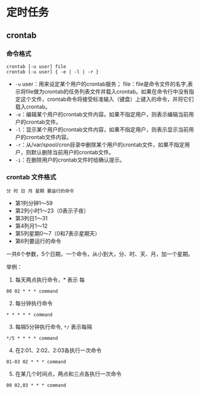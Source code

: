 # 定时任务

## crontab

### 命令格式

    crontab [-u user] file
    crontab [-u user] { -e | -l | -r }

- `-u` user：用来设定某个用户的crontab服务；
file：file是命令文件的名字,表示将file做为crontab的任务列表文件并载入crontab。如果在命令行中没有指定这个文件，crontab命令将接受标准输入（键盘）上键入的命令，并将它们载入crontab。
- `-e`：编辑某个用户的crontab文件内容。如果不指定用户，则表示编辑当前用户的crontab文件。
- `-l`：显示某个用户的crontab文件内容，如果不指定用户，则表示显示当前用户的crontab文件内容。
- `-r`：从/var/spool/cron目录中删除某个用户的crontab文件，如果不指定用户，则默认删除当前用户的crontab文件。
- `-i`：在删除用户的crontab文件时给确认提示。

### crontab 文件格式

    分 时 日 月 星期 要运行的命令

- 第1列分钟1～59
- 第2列小时1～23（0表示子夜）
- 第3列日1～31
- 第4列月1～12
- 第5列星期0～7（0和7表示星期天）
- 第6列要运行的命令

一共6个参数，5个日期，一个命令，从小到大，分、时、天、月，加一个星期。

举例：

1. 每天两点执行命令，* 表示 每

```
00 02 * * * command
```

2. 每分钟执行命令

```
* * * * * command
```

3. 每隔5分钟执行命令, `*/` 表示每隔

```
*/5 * * * * command
```

4. 在2:01、2:02、2:03各执行一次命令

```
01-03 02 * * * command
```

5. 在某几个时间点，两点和三点各执行一次命令

```
00 02,03 * * * command
```


